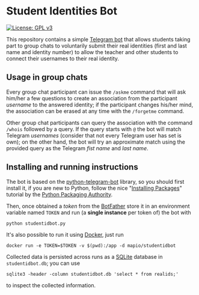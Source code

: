 # Student Identities Bot

[![License: GPL v3](https://img.shields.io/badge/License-GPL%20v3-blue.svg)](http://www.gnu.org/licenses/gpl-3.0)

This repository contains a simple [Telegram bot](https://core.telegram.org/bots)
that allows students taking part to group chats to voluntarily submit their real
identities (first and last name and identity number) to allow the teacher and
other students to connect their usernames to their real identity.

## Usage in group chats

Every group chat participant can issue the `/askme` command that will ask
him/her a few questions to create an association from the participant *username*
to the answered identity; if the participant changes his/her mind, the
association can be erased at any time with the `/forgetme` command.

Other group chat participants can query the association with the command
`/whois` followed by a query. If the query starts with `@` the bot will match
Telegram *usernames* (consider that not every Telegram user has set is own); on
the other hand, the bot will try an approximate match using the provided query
as the Telegram *fist name* and *last name*.

## Installing and running instructions

The bot is based on the
[python-telegram-bot](https://github.com/python-telegram-bot/python-telegram-bot)
library, so you should first install it, if you are new to Python, follow the nice
"[Installing Packages](https://packaging.python.org/tutorials/installing-packages/)" tutorial by the [Python Packaging Authority](https://www.pypa.io/).

Then, once obtained a *token* from the
[BotFather](https://telegram.me/BotFather) store it in an environment variable
named `TOKEN` and run (a **single instance** per token of) the bot with

    python studentidbot.py

It's also possible to run it using [Docker](https://www.docker.com/), just run

    docker run -e TOKEN=$TOKEN -v $(pwd):/app -d mapio/studentidbot

Collected data is persisted across runs as a [SQLite](https://www.sqlite.org/)
database in `studentidbot.db`; you can use

    sqlite3 -header -column studentidbot.db 'select * from realids;'

to inspect the collected information.
